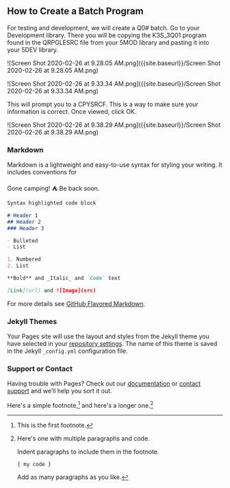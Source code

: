 ## How to Create a Batch Program

For testing and development, we will create a Q0# batch.
Go to your Development library. There you will be copying the K3S_3Q01 program found in the QRPGLESRC file from your 5MOD library and pasting it into your 5DEV library.



![Screen Shot 2020-02-26 at 9.28.05 AM.png]({{site.baseurl}}/Screen Shot 2020-02-26 at 9.28.05 AM.png)

![Screen Shot 2020-02-26 at 9.33.34 AM.png]({{site.baseurl}}/Screen Shot 2020-02-26 at 9.33.34 AM.png)


This will prompt you to a CPYSRCF. This is a way to make sure your information is correct. Once viewed, click OK.


![Screen Shot 2020-02-26 at 9.38.29 AM.png]({{site.baseurl}}/Screen Shot 2020-02-26 at 9.38.29 AM.png)


### Markdown

Markdown is a lightweight and easy-to-use syntax for styling your writing. It includes conventions for

Gone camping! :tent: Be back soon.

```markdown
Syntax highlighted code block

# Header 1
## Header 2
### Header 3

- Bulleted
- List

1. Numbered
2. List

**Bold** and _Italic_ and `Code` text

[Link](url) and ![Image](src)
```

For more details see [GitHub Flavored Markdown](https://guides.github.com/features/mastering-markdown/).

### Jekyll Themes

Your Pages site will use the layout and styles from the Jekyll theme you have selected in your [repository settings](https://github.com/ciaramejia3/test.github.io/settings). The name of this theme is saved in the Jekyll `_config.yml` configuration file.

### Support or Contact

Having trouble with Pages? Check out our [documentation](https://help.github.com/categories/github-pages-basics/) or [contact support](https://github.com/contact) and we’ll help you sort it out.

Here's a simple footnote,[^hello] and here's a longer one.[^bignote]

[^hello]: This is the first footnote.

[^bignote]: Here's one with multiple paragraphs and code.

    Indent paragraphs to include them in the footnote.

    `{ my code }`

    Add as many paragraphs as you like.
